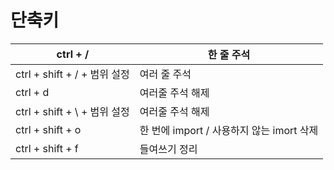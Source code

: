 # 단축키

| ctrl + /                     | 한 줄 주석                                |
| ---------------------------- | ----------------------------------------- |
| ctrl + shift + / + 범위 설정 | 여러 줄 주석                              |
| ctrl + d                     | 여러줄 주석 해제                          |
| ctrl + shift + \ + 범위 설정 | 여러줄 주석 해제                          |
| ctrl + shift + o             | 한 번에 import / 사용하지 않는 imort 삭제 |
| ctrl + shift + f             | 들여쓰기 정리                             |

